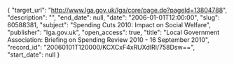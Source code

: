 {
  "target_url": "http://www.lga.gov.uk/lga/core/page.do?pageId=13804788", 
  "description": "", 
  "end_date": null, 
  "date": "2006-01-01T12:00:00", 
  "slug": 60588381, 
  "subject": "Spending Cuts 2010: Impact on Social Welfare", 
  "publisher": "lga.gov.uk", 
  "open_access": true, 
  "title": "Local Government Association: Briefing on Spending Review 2010 - 16 September 2010", 
  "record_id": "20060101T120000/KCXCxF4xRUXdlRI/758Dsw==", 
  "start_date": null
}

